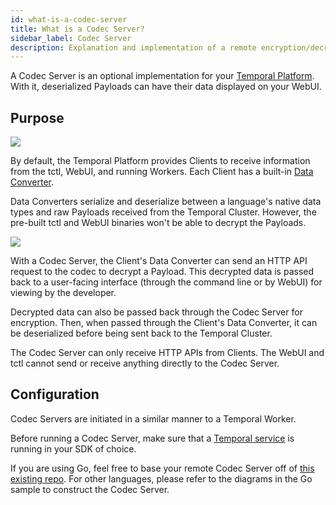 ```yaml
---
id: what-is-a-codec-server
title: What is a Codec Server?
sidebar_label: Codec Server
description: Explanation and implementation of a remote encryption/decryption server.
---
```


A Codec Server is an optional implementation for your [Temporal Platform](/docs/concepts/what-is-the-temporal-platform). With it, deserialized Payloads can have their data displayed on your WebUI.

## Purpose

![](/img/remote-codec-server-problem.svg)

By default, the Temporal Platform provides Clients to receive information from the tctl, WebUI, and running Workers. Each Client has a built-in [Data Converter](/docs/concepts/what-is-a-data-converter).

Data Converters serialize and deserialize between a language's native data types and raw Payloads received from the Temporal Cluster. However, the pre-built tctl and WebUI binaries won't be able to decrypt the Payloads.

![](/img/remote-codec-server-solution.svg)

With a Codec Server, the Client's Data Converter can send an HTTP API request to the codec to decrypt a Payload.
This decrypted data is passed back to a user-facing interface (through the command line or by WebUI) for viewing by the developer.

Decrypted data can also be passed back through the Codec Server for encryption. Then, when passed through the Client's Data Converter, it can be deserialized before being sent back to the Temporal Cluster.

The Codec Server can only receive HTTP APIs from Clients. The WebUI and tctl cannot send or receive anything directly to the Codec Server.

## Configuration

Codec Servers are initiated in a similar manner to a Temporal Worker.

Before running a Codec Server, make sure that a [Temporal service](https://docs.temporal.io/application-development-guide/#run-a-dev-cluster) is running in your SDK of choice.

If you are using Go, feel free to base your remote Codec Server off of [this existing repo](https://github.com/temporalio/samples-go). For other languages, please refer to the diagrams in the Go sample to construct the Codec Server.

